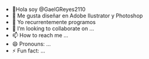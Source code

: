- 👋Hola soy @GaelGReyes2110
- 👀 Me gusta diseñar en Adobe Ilustrator y Photoshop
- 🌱 Yo recurrentemente programos
- 💞️ I’m looking to collaborate on ...
- 📫 How to reach me ...
- 😄 Pronouns: ...
- ⚡ Fun fact: ...

<!---
GaelGReyes2110/GaelGReyes2110 is a ✨ special ✨ repository because its `README.md` (this file) appears on your GitHub profile.
You can click the Preview link to take a look at your changes.
--->
